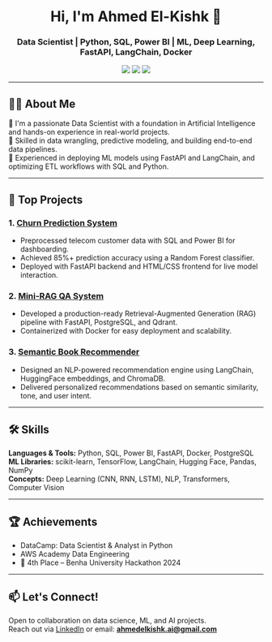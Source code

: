 <h1 align="center">Hi, I'm Ahmed El-Kishk 👋</h1>
<h3 align="center">Data Scientist | Python, SQL, Power BI | ML, Deep Learning, FastAPI, LangChain, Docker</h3>
<p align="center">
  <img src="https://img.shields.io/badge/location-Cairo,%20Egypt-blue?style=flat-square" />
  <a href="mailto:ahmedelkishk.ai@gmail.com"><img src="https://img.shields.io/badge/email-ahmedelkishk.ai@gmail.com-blue?style=flat-square" /></a>
  <a href="https://linkedin.com/in/ahmedelkishk"><img src="https://img.shields.io/badge/linkedin--ahmedelkishk-blue?style=flat-square&logo=linkedin" /></a>
</p>

---

## 🧑‍💻 About Me

🚀 I'm a passionate Data Scientist with a foundation in Artificial Intelligence and hands-on experience in real-world projects.  
🔎 Skilled in data wrangling, predictive modeling, and building end-to-end data pipelines.  
🌟 Experienced in deploying ML models using FastAPI and LangChain, and optimizing ETL workflows with SQL and Python.

---

## 🚀 Top Projects

### 1. [Churn Prediction System](https://github.com/AHMED000Z/Churn-Rate-Analytics)
- Preprocessed telecom customer data with SQL and Power BI for dashboarding.
- Achieved 85%+ prediction accuracy using a Random Forest classifier.
- Deployed with FastAPI backend and HTML/CSS frontend for live model interaction.

### 2. [Mini-RAG QA System](https://github.com/AHMED000Z/mini-rag)
- Developed a production-ready Retrieval-Augmented Generation (RAG) pipeline with FastAPI, PostgreSQL, and Qdrant.
- Containerized with Docker for easy deployment and scalability.

### 3. [Semantic Book Recommender](https://github.com/AHMED000Z/book-recommender-system)
- Designed an NLP-powered recommendation engine using LangChain, HuggingFace embeddings, and ChromaDB.
- Delivered personalized recommendations based on semantic similarity, tone, and user intent.

---

## 🛠️ Skills

**Languages & Tools:** Python, SQL, Power BI, FastAPI, Docker, PostgreSQL  
**ML Libraries:** scikit-learn, TensorFlow, LangChain, Hugging Face, Pandas, NumPy  
**Concepts:** Deep Learning (CNN, RNN, LSTM), NLP, Transformers, Computer Vision

---

## 🏆 Achievements

- DataCamp: Data Scientist & Analyst in Python
- AWS Academy Data Engineering
- 🏅 4th Place – Benha University Hackathon 2024

---

## 📫 Let's Connect!

Open to collaboration on data science, ML, and AI projects.  
Reach out via [LinkedIn](https://linkedin.com/in/ahmedelkishk) or email: **ahmedelkishk.ai@gmail.com**

